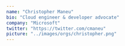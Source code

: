 ```yaml
---
name: "Christopher Maneu"
bio: "Cloud engineer & developer advocate"
company: "Microsoft"
twitter: "https://twitter.com/cmaneu"
picture: "../images/orgs/christopher.png"
---
```

